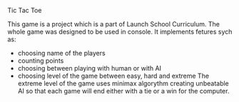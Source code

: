 Tic Tac Toe

This game is a project which is a part of Launch School Curriculum. The whole game was designed to be used in console. It implements fetures sych as: 
- choosing name of the players
- counting points 
- choosing between playing with human or with AI
- choosing level of the game between easy, hard and extreme
The extreme level of the game uses minimax algorythm creating unbeatable AI so that each game will end either with a tie or a win for the computer. 
